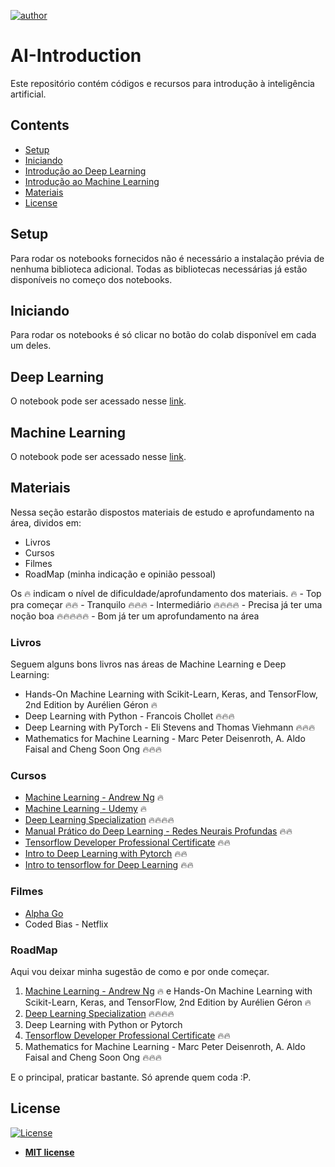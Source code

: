 [![author](https://img.shields.io/badge/author-ItamarRocha-black.svg)](https://github.com/ItamarRocha) 

# AI-Introduction

Este repositório contém códigos e recursos para introdução à inteligência artificial.

## Contents
- [Setup](#Setup)
- [Iniciando](#Iniciando)
- [Introdução ao Deep Learning](#Deep%20Learning)
- [Introdução ao Machine Learning](#Machine%20Learning)
- [Materiais](#Materiais)
- [License](#License)

## Setup

Para rodar os notebooks fornecidos não é necessário a instalação prévia de nenhuma biblioteca adicional. Todas as bibliotecas necessárias já estão disponíveis no começo dos notebooks.

## Iniciando

Para rodar os notebooks é só clicar no botão do colab disponível em cada um deles.

## Deep Learning

O notebook pode ser acessado nesse [link](https://github.com/ItamarRocha/AI-Introduction/blob/main/Deep%20Learning/Deep%20Learning%20com%20Pytorch.ipynb).
## Machine Learning

O notebook pode ser acessado nesse [link](https://github.com/ItamarRocha/AI-Introduction/blob/main/Machine%20Learning/Machine%20Learning%20com%20Pycaret.ipynb).

## Materiais

Nessa seção estarão dispostos materiais de estudo e aprofundamento na área, dividos em:

* Livros
* Cursos
* Filmes
* RoadMap (minha indicação e opinião pessoal)

Os 🔥 indicam o nível de dificuldade/aprofundamento dos materiais.
🔥 - Top pra começar
🔥🔥 - Tranquilo
🔥🔥🔥 - Intermediário
🔥🔥🔥🔥 - Precisa já ter uma noção boa
🔥🔥🔥🔥🔥 - Bom já ter um aprofundamento na área

### Livros

Seguem alguns bons livros nas áreas de Machine Learning e Deep Learning:

* Hands-On Machine Learning with Scikit-Learn, Keras, and TensorFlow, 2nd Edition by Aurélien Géron 🔥
* Deep Learning with Python - Francois Chollet 🔥🔥🔥
* Deep Learning with PyTorch - Eli Stevens and Thomas Viehmann 🔥🔥🔥
* Mathematics for Machine Learning - Marc Peter Deisenroth, A. Aldo Faisal and Cheng Soon Ong 🔥🔥🔥 

### Cursos

* [Machine Learning - Andrew Ng](https://www.coursera.org/learn/machine-learning) 🔥
* [Machine Learning - Udemy](https://www.udemy.com/course/machinelearning) 🔥
* [Deep Learning Specialization](https://www.coursera.org/specializations/deep-learning) 🔥🔥🔥🔥
* [Manual Prático do Deep Learning - Redes Neurais Profundas](https://www.udemy.com/course/redes-neurais/) 🔥🔥
* [Tensorflow Developer Professional Certificate](https://www.coursera.org/professional-certificates/tensorflow-in-practice) 🔥🔥
* [Intro to Deep Learning with Pytorch](https://www.udacity.com/course/deep-learning-pytorch--ud188) 🔥🔥
* [Intro to tensorflow for Deep Learning](https://www.udacity.com/course/intro-to-tensorflow-for-deep-learning--ud187) 🔥🔥

### Filmes

* [Alpha Go](https://www.youtube.com/watch?v=WXuK6gekU1Y&t=1s)
* Coded Bias - Netflix


### RoadMap

Aqui vou deixar minha sugestão de como e por onde começar.

1. [Machine Learning - Andrew Ng](https://www.coursera.org/learn/machine-learning) 🔥 e Hands-On Machine Learning with Scikit-Learn, Keras, and TensorFlow, 2nd Edition by Aurélien Géron 🔥
2. [Deep Learning Specialization](https://www.coursera.org/specializations/deep-learning) 🔥🔥🔥🔥
3. Deep Learning with Python or Pytorch
4. [Tensorflow Developer Professional Certificate](https://www.coursera.org/professional-certificates/tensorflow-in-practice) 🔥🔥
5. Mathematics for Machine Learning - Marc Peter Deisenroth, A. Aldo Faisal and Cheng Soon Ong 🔥🔥🔥

E o principal, praticar bastante. Só aprende quem coda :P.

## License

[![License](http://img.shields.io/:license-mit-blue.svg?style=flat-square)](http://badges.mit-license.org)

- **[MIT license](http://opensource.org/licenses/mit-license.php)**